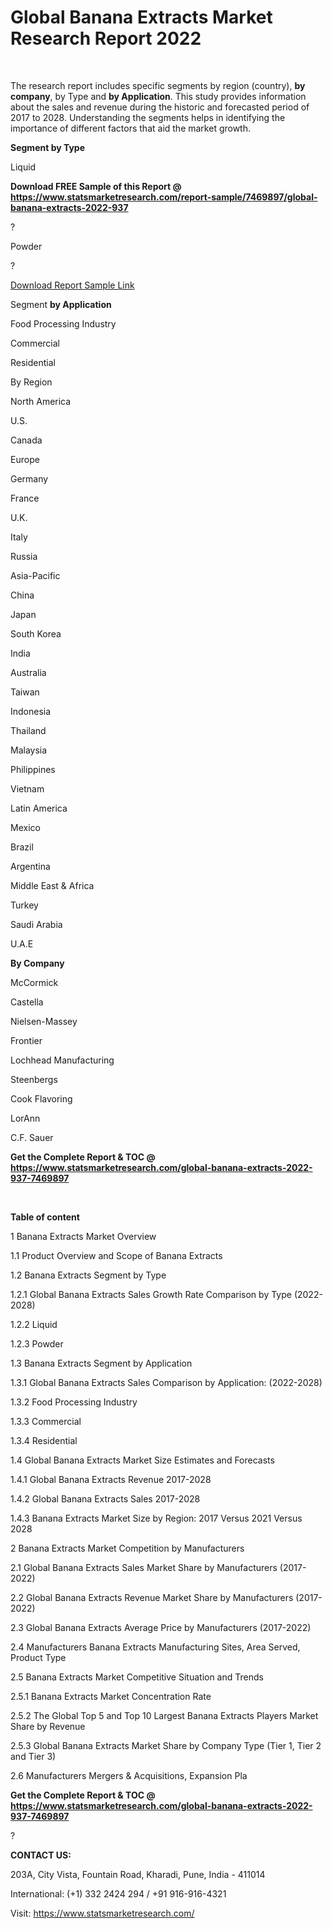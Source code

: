 <h1>Global Banana Extracts Market Research Report 2022</h1><br/><p>The research report includes specific segments by region (country), <strong>by company</strong>, by Type and <strong>by Application</strong>. This study provides information about the sales and revenue during the historic and forecasted period of 2017 to 2028. Understanding the segments helps in identifying the importance of different factors that aid the market growth.</p>
 
 
 
 <p><strong>Segment by Type</strong></p>
 
 
 
 <p>Liquid</p>
 
 
 
 <div><b>Download FREE Sample of this Report @ <a href="https://www.statsmarketresearch.com/download-free-sample/7469897/global-banana-extracts-2022-937">https://www.statsmarketresearch.com/report-sample/7469897/global-banana-extracts-2022-937</a></b></div>
 
 
 
 <p>? </p>
 
 
 
 <p>Powder</p>
 
 
 
 <p>? </p>
 
 
 
 <p><a href="https://www.statsmarketresearch.com/download-free-sample/7469897/global-banana-extracts-2022-937">Download Report Sample Link</a></p>
 
 
 
 <p>Segment <strong>by Application</strong></p>
 
 
 
 <p>Food Processing Industry</p>
 
 
 
 <p>Commercial</p>
 
 
 
 <p>Residential</p>
 
 
 
 <p>By Region</p>
 
 
 
 <p>North America</p>
 
 
 
 <p>U.S.</p>
 
 
 
 <p>Canada</p>
 
 
 
 <p>Europe</p>
 
 
 
 <p>Germany</p>
 
 
 
 <p>France</p>
 
 
 
 <p>U.K.</p>
 
 
 
 <p>Italy</p>
 
 
 
 <p>Russia</p>
 
 
 
 <p>Asia-Pacific</p>
 
 
 
 <p>China</p>
 
 
 
 <p>Japan</p>
 
 
 
 <p>South Korea</p>
 
 
 
 <p>India</p>
 
 
 
 <p>Australia</p>
 
 
 
 <p>Taiwan</p>
 
 
 
 <p>Indonesia</p>
 
 
 
 <p>Thailand</p>
 
 
 
 <p>Malaysia</p>
 
 
 
 <p>Philippines</p>
 
 
 
 <p>Vietnam</p>
 
 
 
 <p>Latin America</p>
 
 
 
 <p>Mexico</p>
 
 
 
 <p>Brazil</p>
 
 
 
 <p>Argentina</p>
 
 
 
 <p>Middle East & Africa</p>
 
 
 
 <p>Turkey</p>
 
 
 
 <p>Saudi Arabia</p>
 
 
 
 <p>U.A.E</p>
 
 
 
 <p><strong>By Company</strong></p>
 
 
 
 <p>McCormick</p>
 
 
 
 <p>Castella</p>
 
 
 
 <p>Nielsen-Massey</p>
 
 
 
 <p>Frontier</p>
 
 
 
 <p>Lochhead Manufacturing</p>
 
 
 
 <p>Steenbergs</p>
 
 
 
 <p>Cook Flavoring</p>
 
 
 
 <p>LorAnn</p>
 
 
 
 <p>C.F. Sauer</p>
 
 
 
 <div><b>Get the Complete Report & TOC @ <a href="https://www.statsmarketresearch.com/global-banana-extracts-2022-937-7469897">https://www.statsmarketresearch.com/global-banana-extracts-2022-937-7469897</a></b></div>
 
 
 
 <p><br />
 
 <b>Table of content</b></p>
 
 
 
 <p>1 Banana Extracts Market Overview<br />
 
 1.1 Product Overview and Scope of Banana Extracts<br />
 
 1.2 Banana Extracts Segment by Type<br />
 
 1.2.1 Global Banana Extracts Sales Growth Rate Comparison by Type (2022-2028)<br />
 
 1.2.2 Liquid<br />
 
 1.2.3 Powder<br />
 
 1.3 Banana Extracts Segment by Application<br />
 
 1.3.1 Global Banana Extracts Sales Comparison by Application: (2022-2028)<br />
 
 1.3.2 Food Processing Industry<br />
 
 1.3.3 Commercial<br />
 
 1.3.4 Residential<br />
 
 1.4 Global Banana Extracts Market Size Estimates and Forecasts<br />
 
 1.4.1 Global Banana Extracts Revenue 2017-2028<br />
 
 1.4.2 Global Banana Extracts Sales 2017-2028<br />
 
 1.4.3 Banana Extracts Market Size by Region: 2017 Versus 2021 Versus 2028<br />
 
 2 Banana Extracts Market Competition by Manufacturers<br />
 
 2.1 Global Banana Extracts Sales Market Share by Manufacturers (2017-2022)<br />
 
 2.2 Global Banana Extracts Revenue Market Share by Manufacturers (2017-2022)<br />
 
 2.3 Global Banana Extracts Average Price by Manufacturers (2017-2022)<br />
 
 2.4 Manufacturers Banana Extracts Manufacturing Sites, Area Served, Product Type<br />
 
 2.5 Banana Extracts Market Competitive Situation and Trends<br />
 
 2.5.1 Banana Extracts Market Concentration Rate<br />
 
 2.5.2 The Global Top 5 and Top 10 Largest Banana Extracts Players Market Share by Revenue<br />
 
 2.5.3 Global Banana Extracts Market Share by Company Type (Tier 1, Tier 2 and Tier 3)<br />
 
 2.6 Manufacturers Mergers & Acquisitions, Expansion Pla</p>
 
 
 
 <div><b>Get the Complete Report & TOC @ <a href="https://www.statsmarketresearch.com/global-banana-extracts-2022-937-7469897">https://www.statsmarketresearch.com/global-banana-extracts-2022-937-7469897</a></b></div>
 
 
 
 <p>? </p>
 
 
 
 <p><b>CONTACT US:</b><br />
 
 203A, City Vista, Fountain Road, Kharadi, Pune, India - 411014<br />
 
 International: (+1) 332 2424 294 / +91 916-916-4321<br />
 
 Visit: <a href="https://www.statsmarketresearch.com/">https://www.statsmarketresearch.com/</a></p>